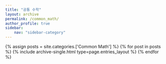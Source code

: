 ```yaml
---
title: "공통 수학"
layout: archive
permalink: /common_math/
author_profile: true
sidebar:
    nav: "sidebar-category"
---
```


<!-- 공백이 포함되어 있는 카테고리 이름의 경우 site.categories.['a b c'] 이런식으로! -->

{% assign posts = site.categories.['Common Math'] %}
{% for post in posts %} {% include archive-single.html type=page.entries_layout %} {% endfor %}
